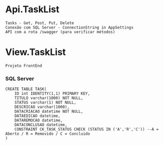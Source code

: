 # Api.TaskList
	Tasks - Get, Post, Put, Delete
	Conexão com SQL Server - ConnectionString in AppSettings
	API com a rota /swagger (para verificar métodos)
	
# View.TaskList
	Projeto FrontEnd

### SQL Server
	CREATE TABLE TASK(
		ID int IDENTITY(1,1) PRIMARY KEY,
		TITULO varchar(1000) NOT NULL,
		STATUS varchar(1) NOT NULL,
		DESCRICAO varchar(1000),
		DATACRIACAO datetime NOT NULL,
		DATAEDICAO datetime,
		DATAREMOCAO datetime,
		DATACONCLUSAO datetime,
		CONSTRAINT CK_TASK_STATUS CHECK (STATUS IN ('A','R','C')) --A = Aberto / R = Removido / C = Concluido
	)